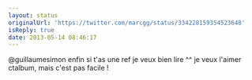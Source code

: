 ```yaml
---
layout: status
originalUrl: 'https://twitter.com/marcgg/status/334228159354523648'
isReply: true
date: 2013-05-14 08:46:17
---
```


@guillaumesimon enfin si t'as une ref je veux bien lire ^^ je veux l'aimer ctalbum, mais c'est pas facile !
